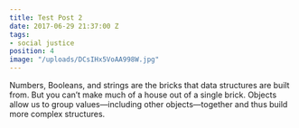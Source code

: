 ```yaml
---
title: Test Post 2
date: 2017-06-29 21:37:00 Z
tags:
- social justice
position: 4
image: "/uploads/DCsIHx5VoAA998W.jpg"
---
```


Numbers, Booleans, and strings are the bricks that data structures are built from. But you can’t make much of a house out of a single brick. Objects allow us to group values—including other objects—together and thus build more complex structures.

